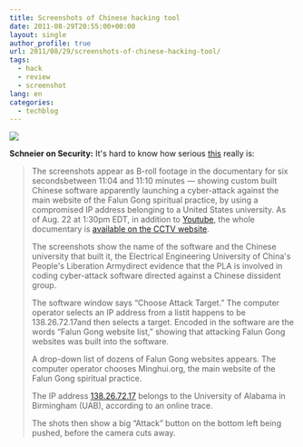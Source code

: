 ```yaml
---
title: Screenshots of Chinese hacking tool
date: 2011-08-29T20:55:00+00:00
layout: single
author_profile: true
url: 2011/08/29/screenshots-of-chinese-hacking-tool/
tags:
  - hack
  - review
  - screenshot
lang: en
categories: 
  - techblog
---
```

[![](http://3.bp.blogspot.com/-oUPHLf8F1OE/Tlv1iJZIGGI/AAAAAAAAD_0/oZOXirKT5Bs/s320/575.0.1.0.16777215.0.stories.large.2011.08.22.CCTV-7-2.jpg)](http://3.bp.blogspot.com/-oUPHLf8F1OE/Tlv1iJZIGGI/AAAAAAAAD_0/oZOXirKT5Bs/s1600/575.0.1.0.16777215.0.stories.large.2011.08.22.CCTV-7-2.jpg)

**Schneier on Security:** It's hard to know how serious [this](http://www.theepochtimes.com/n2/china-news/slip-up-in-chinese-military-tv-show-reveals-more-than-intended-60619.html) really is:

> The screenshots appear as B-roll footage in the documentary for six seconds­between 11:04 and 11:10 minutes — showing custom built Chinese software apparently launching a cyber-attack against the main website of the Falun Gong spiritual practice, by using a compromised IP address belonging to a United States university. As of Aug. 22 at 1:30pm EDT, in addition to [Youtube](http://ept.ms/oxUW6k), the whole documentary is [available on the CCTV website](http://military.cntv.cn/program/jskj/20110717/100139.shtml).
> 
> The screenshots show the name of the software and the Chinese university that built it, the Electrical Engineering University of China's People's Liberation Army­direct evidence that the PLA is involved in coding cyber-attack software directed against a Chinese dissident group.
> 
> The software window says “Choose Attack Target.” The computer operator selects an IP address from a list­it happens to be 138.26.72.17­and then selects a target. Encoded in the software are the words “Falun Gong website list,” showing that attacking Falun Gong websites was built into the software.
> 
> A drop-down list of dozens of Falun Gong websites appears. The computer operator chooses Minghui.org, the main website of the Falun Gong spiritual practice.
> 
> The IP address [138.26.72.17](http://www.ip-adress.com/whois/uab.edu) belongs to the University of Alabama in Birmingham (UAB), according to an online trace.
> 
> The shots then show a big “Attack” button on the bottom left being pushed, before the camera cuts away.
